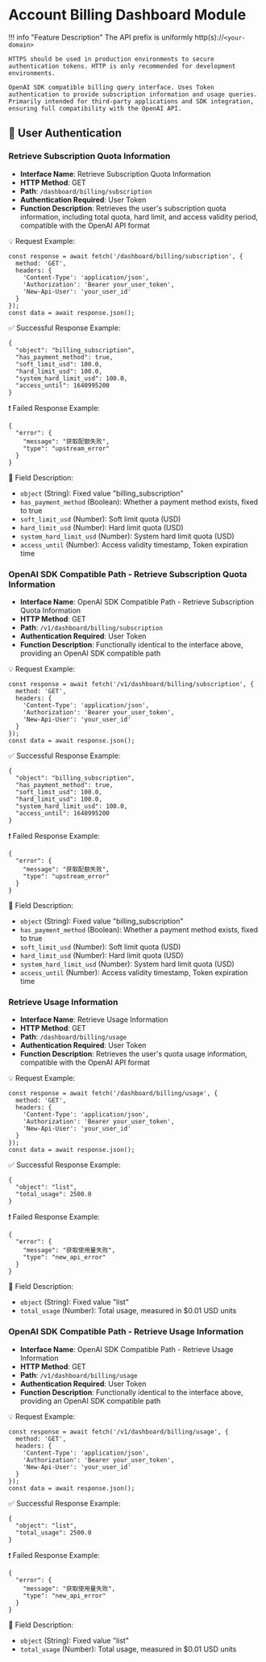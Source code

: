 # Account Billing Dashboard Module

!!! info "Feature Description"
    The API prefix is uniformly http(s)://`<your-domain>`

    HTTPS should be used in production environments to secure authentication tokens. HTTP is only recommended for development environments.

    OpenAI SDK compatible billing query interface. Uses Token authentication to provide subscription information and usage queries. Primarily intended for third-party applications and SDK integration, ensuring full compatibility with the OpenAI API.

## 🔐 User Authentication

### Retrieve Subscription Quota Information

- **Interface Name**: Retrieve Subscription Quota Information
- **HTTP Method**: GET
- **Path**: `/dashboard/billing/subscription`
- **Authentication Required**: User Token
- **Function Description**: Retrieves the user's subscription quota information, including total quota, hard limit, and access validity period, compatible with the OpenAI API format

💡 Request Example:

```
const response = await fetch('/dashboard/billing/subscription', {  
  method: 'GET',  
  headers: {  
    'Content-Type': 'application/json',  
    'Authorization': 'Bearer your_user_token',
    'New-Api-User': 'your_user_id'
  }  
});  
const data = await response.json();
```

✅ Successful Response Example:

```
{  
  "object": "billing_subscription",  
  "has_payment_method": true,  
  "soft_limit_usd": 100.0,  
  "hard_limit_usd": 100.0,  
  "system_hard_limit_usd": 100.0,  
  "access_until": 1640995200  
}
```

❗ Failed Response Example:

```
{  
  "error": {  
    "message": "获取配额失败",  
    "type": "upstream_error"  
  }  
}
```

🧾 Field Description:

- `object` (String): Fixed value "billing_subscription"
- `has_payment_method` (Boolean): Whether a payment method exists, fixed to true
- `soft_limit_usd` (Number): Soft limit quota (USD)
- `hard_limit_usd` (Number): Hard limit quota (USD)
- `system_hard_limit_usd` (Number): System hard limit quota (USD)
- `access_until` (Number): Access validity timestamp, Token expiration time

### OpenAI SDK Compatible Path - Retrieve Subscription Quota Information

- **Interface Name**: OpenAI SDK Compatible Path - Retrieve Subscription Quota Information
- **HTTP Method**: GET
- **Path**: `/v1/dashboard/billing/subscription`
- **Authentication Required**: User Token
- **Function Description**: Functionally identical to the interface above, providing an OpenAI SDK compatible path

💡 Request Example:

```
const response = await fetch('/v1/dashboard/billing/subscription', {  
  method: 'GET',  
  headers: {  
    'Content-Type': 'application/json',  
    'Authorization': 'Bearer your_user_token',
    'New-Api-User': 'your_user_id'
  }  
});  
const data = await response.json();
```

✅ Successful Response Example:

```
{  
  "object": "billing_subscription",  
  "has_payment_method": true,  
  "soft_limit_usd": 100.0,  
  "hard_limit_usd": 100.0,  
  "system_hard_limit_usd": 100.0,  
  "access_until": 1640995200  
}
```

❗ Failed Response Example:

```
{  
  "error": {  
    "message": "获取配额失败",  
    "type": "upstream_error"  
  }  
}
```

🧾 Field Description:

- `object` (String): Fixed value "billing_subscription"
- `has_payment_method` (Boolean): Whether a payment method exists, fixed to true
- `soft_limit_usd` (Number): Soft limit quota (USD)
- `hard_limit_usd` (Number): Hard limit quota (USD)
- `system_hard_limit_usd` (Number): System hard limit quota (USD)
- `access_until` (Number): Access validity timestamp, Token expiration time

### Retrieve Usage Information

- **Interface Name**: Retrieve Usage Information
- **HTTP Method**: GET
- **Path**: `/dashboard/billing/usage`
- **Authentication Required**: User Token
- **Function Description**: Retrieves the user's quota usage information, compatible with the OpenAI API format

💡 Request Example:

```
const response = await fetch('/dashboard/billing/usage', {  
  method: 'GET',  
  headers: {  
    'Content-Type': 'application/json',  
    'Authorization': 'Bearer your_user_token',
    'New-Api-User': 'your_user_id'
  }  
});  
const data = await response.json();
```

✅ Successful Response Example:

```
{  
  "object": "list",  
  "total_usage": 2500.0  
}
```

❗ Failed Response Example:

```
{  
  "error": {  
    "message": "获取使用量失败",  
    "type": "new_api_error"  
  }  
}
```

🧾 Field Description:

- `object` (String): Fixed value "list"
- `total_usage` (Number): Total usage, measured in $0.01 USD units

### OpenAI SDK Compatible Path - Retrieve Usage Information

- **Interface Name**: OpenAI SDK Compatible Path - Retrieve Usage Information
- **HTTP Method**: GET
- **Path**: `/v1/dashboard/billing/usage`
- **Authentication Required**: User Token
- **Function Description**: Functionally identical to the interface above, providing an OpenAI SDK compatible path

💡 Request Example:

```
const response = await fetch('/v1/dashboard/billing/usage', {  
  method: 'GET',  
  headers: {  
    'Content-Type': 'application/json',  
    'Authorization': 'Bearer your_user_token',
    'New-Api-User': 'your_user_id'
  }  
});  
const data = await response.json();
```

✅ Successful Response Example:

```
{  
  "object": "list",  
  "total_usage": 2500.0  
}
```

❗ Failed Response Example:

```
{  
  "error": {  
    "message": "获取使用量失败",  
    "type": "new_api_error"  
  }  
}
```

🧾 Field Description:

- `object` (String): Fixed value "list"
- `total_usage` (Number): Total usage, measured in $0.01 USD units